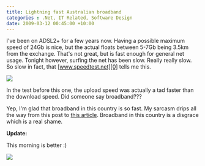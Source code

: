 ```yaml
---
title: Lightning fast Australian broadband
categories : .Net, IT Related, Software Design
date: 2009-03-12 00:45:00 +10:00
---
```


I've been on ADSL2+ for a few years now. Having a possible maximum speed of 24Gb is nice, but the actual floats between 5-7Gb being 3.5km from the exchange. That's not great, but is fast enough for general net usage. Tonight however, surfing the net has been slow. Really really slow. So slow in fact, that [www.speedtest.net][0] tells me this. 

[![][1]][0]

In the test before this one, the upload speed was actually a tad faster than the download speed. Did someone say broadband??? 

Yep, I'm glad that broadband in this country is so fast. My sarcasm drips all the way from this post to [this article][2]. Broadband in this country is a disgrace which is a real shame. 

**Update:**

This morning is better :) 

[![][3]][0]

[0]: http://www.speedtest.net
[1]: http://www.speedtest.net/result/427395879.png
[2]: http://www.epitiro.com/news/australian-broadband-underachieving.html
[3]: http://www.speedtest.net/result/427668764.png